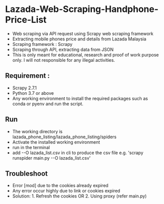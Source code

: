 # Lazada-Web-Scraping-Handphone-Price-List
- Web scraping via API request using Scrapy web scraping framework
- Extracting mobile phones price and details from Lazada Malaysia
- Scraping framework : Scrapy
- Scraping through API, extracting data from JSON
- This is only meant for educational, research and proof of work purpose only. I will not responsible for any illegal activities.

## Requirement : 
- Scrapy 2.7.1
- Python 3.7 or above
- Any working environment to install the required packages such as conda or pyenv and run the script.

## Run
- The working directory is lazada_phone_listing/lazada_phone_listing/spiders
- Activate the installed working environment
- run <scrapy runspider main.py> in the terminal
- add --O lazada_list.csv in cli to produce the csv file e.g. 'scrapy runspider main.py --O lazada_list.csv'

## Troubleshoot
- Error [mod] due to the cookies already expired
- Any error occur highly due to link or cookies expired
- Solution: 1. Refresh the cookies OR
            2. Using proxy (refer main.py)
